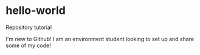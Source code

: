 # hello-world
Repository tutorial 

I'm new to Github! I am an environment student looking to set up and share some of my code! 
